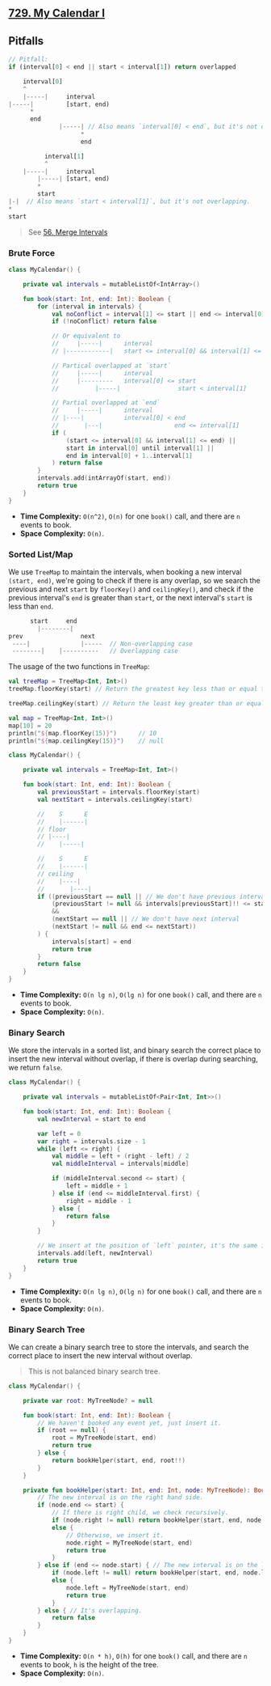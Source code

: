 ## [729. My Calendar I](https://leetcode.com/problems/my-calendar-i/description/)

## Pitfalls
```js
// Pitfall: 
if (interval[0] < end || start < interval[1]) return overlapped

    interval[0]
    ^
    |-----|     interval
|-----|         [start, end)
      *
      end
              |-----| // Also means `interval[0] < end`, but it's not overlapping.
                    *
                    end

          interval[1]
          ^ 
    |-----|     interval
        |-----| [start, end)
        *
        start
|-|  // Also means `start < interval[1]`, but it's not overlapping.
*
start
```

> See [56. Merge Intervals](../leetcode/56.merge-intervals.md)

### Brute Force
```kotlin
class MyCalendar() {

    private val intervals = mutableListOf<IntArray>()

    fun book(start: Int, end: Int): Boolean {
        for (interval in intervals) {
            val noConflict = interval[1] <= start || end <= interval[0]
            if (!noConflict) return false

            // Or equivalent to
            //     |-----|      interval
            // |------------|   start <= interval[0] && interval[1] <= end

            // Partical overlapped at `start`
            //     |-----|      interval
            //     |---------   interval[0] <= start
            //          |-----|                start < interval[1]

            // Partial overlapped at `end`
            //     |-----|      interval
            // |----|           interval[0] < end
            //       |---|                    end <= interval[1]
            if (
                (start <= interval[0] && interval[1] <= end) ||
                start in interval[0] until interval[1] ||
                end in interval[0] + 1..interval[1]
            ) return false 
        }
        intervals.add(intArrayOf(start, end))
        return true
    }
}
```

* **Time Complexity:** `O(n^2)`, `O(n)` for one `book()` call, and there are `n` events to book.
* **Space Complexity:** `O(n)`.

### Sorted List/Map
We use `TreeMap` to maintain the intervals, when booking a new interval `(start, end)`, we're going to check if there is any overlap, so we search the previous and next `start` by `floorKey()` and `ceilingKey()`, and check if the previous interval's `end` is greater than `start`, or the next interval's `start` is less than `end`.

```js
      start     end
        |--------|
prev                next
 ----|              |-----  // Non-overlapping case
 --------|    |----------   // Overlapping case
```

The usage of the two functions in `TreeMap`:
```kotlin
val treeMap = TreeMap<Int, Int>()
treeMap.floorKey(start) // Return the greatest key less than or equal to the given key, or null if there is no such key.

treeMap.ceilingKey(start) // Return the least key greater than or equal to the given key, or null if there is no such key.

val map = TreeMap<Int, Int>()
map[10] = 20
println("${map.floorKey(15)}")      // 10
println("${map.ceilingKey(15)}")    // null
```

```kotlin
class MyCalendar() {

    private val intervals = TreeMap<Int, Int>()

    fun book(start: Int, end: Int): Boolean {
        val previousStart = intervals.floorKey(start)
        val nextStart = intervals.ceilingKey(start)

        //    S      E
        //    |------|
        // floor
        // |----|
        //    |-----|

        //    S      E
        //    |------|
        // ceiling
        //    |----|
        //       |----|
        if ((previousStart == null || // We don't have previous interval
            (previousStart != null && intervals[previousStart]!! <= start))
            &&
            (nextStart == null || // We don't have next interval
            (nextStart != null && end <= nextStart))
        ) {
            intervals[start] = end
            return true
        }
        return false
    }
}
```

* **Time Complexity:** `O(n lg n)`, `O(lg n)` for one `book()` call, and there are `n` events to book.
* **Space Complexity:** `O(n)`.

### Binary Search
We store the intervals in a sorted list, and binary search the correct place to insert the new interval without overlap, if there is overlap during searching, we return `false`.

```kotlin
class MyCalendar() {

    private val intervals = mutableListOf<Pair<Int, Int>>()

    fun book(start: Int, end: Int): Boolean {
        val newInterval = start to end

        var left = 0
        var right = intervals.size - 1
        while (left <= right) {
            val middle = left + (right - left) / 2
            val middleInterval = intervals[middle]

            if (middleInterval.second <= start) {
                left = middle + 1
            } else if (end <= middleInterval.first) {
                right = middle - 1
            } else {
                return false
            }
        }

        // We insert at the position of `left` pointer, it's the same idea of [35. Search Insert Position](../leetcode/35.search-insert-position.md).
        intervals.add(left, newInterval)
        return true
    }
}
```

* **Time Complexity:** `O(n lg n)`, `O(lg n)` for one `book()` call, and there are `n` events to book.
* **Space Complexity:** `O(n)`.

### Binary Search Tree
We can create a binary search tree to store the intervals, and search the correct place to insert the new interval without overlap.

> This is not balanced binary search tree.

```kotlin
class MyCalendar() {

    private var root: MyTreeNode? = null

    fun book(start: Int, end: Int): Boolean {
        // We haven't booked any event yet, just insert it.
        if (root == null) {
            root = MyTreeNode(start, end)
            return true
        } else {
            return bookHelper(start, end, root!!)
        }
    }

    private fun bookHelper(start: Int, end: Int, node: MyTreeNode): Boolean {
        // The new interval is on the right hand side.
        if (node.end <= start) {
            // If there is right child, we check recursively.
            if (node.right != null) return bookHelper(start, end, node.right!!)
            else {
                // Otherwise, we insert it.
                node.right = MyTreeNode(start, end)
                return true
            }
        } else if (end <= node.start) { // The new interval is on the left hand side.
            if (node.left != null) return bookHelper(start, end, node.left!!) 
            else {
                node.left = MyTreeNode(start, end)
                return true
            }
        } else { // It's overlapping.
            return false
        }
    }
}
```

* **Time Complexity:** `O(n * h)`, `O(h)` for one `book()` call, and there are `n` events to book, `h` is the height of the tree.
* **Space Complexity:** `O(n)`.